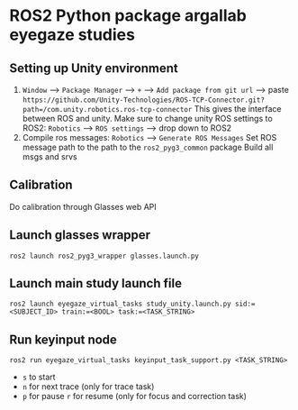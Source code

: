 # ROS2 Python package argallab eyegaze studies

## Setting up Unity environment 
1. `Window` --> `Package Manager` --> `+` --> `Add package from git url` --> paste `https://github.com/Unity-Technologies/ROS-TCP-Connector.git?path=/com.unity.robotics.ros-tcp-connector`
    This gives the interface between ROS and unity. Make sure to change unity ROS settings to ROS2: `Robotics` --> `ROS settings` --> drop down to ROS2
2. Compile ros messages: `Robotics` --> `Generate ROS Messages` 
    Set ROS message path to the path to the `ros2_pyg3_common` package
    Build all msgs and srvs

## Calibration
Do calibration through Glasses web API

## Launch glasses wrapper
`ros2 launch ros2_pyg3_wrapper glasses.launch.py`

## Launch main study launch file 
`ros2 launch eyegaze_virtual_tasks study_unity.launch.py sid:=<SUBJECT_ID> train:=<BOOL> task:=<TASK_STRING>`

## Run keyinput node
`ros2 run eyegaze_virtual_tasks keyinput_task_support.py <TASK_STRING>`
* `s` to start
* `n` for next trace (only for trace task)
* `p` for pause `r` for resume (only for focus and correction task)